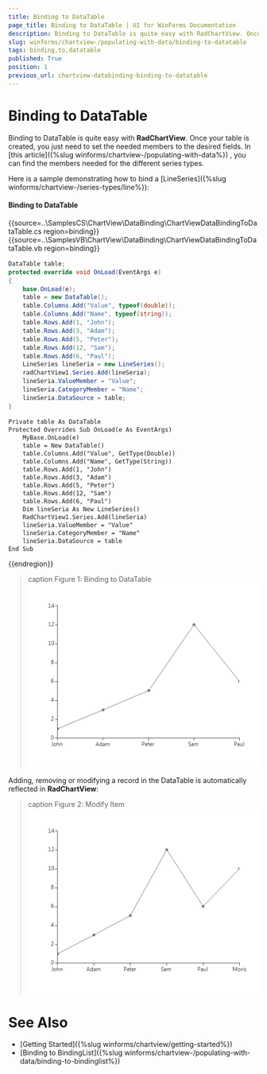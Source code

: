 ```yaml
---
title: Binding to DataTable
page_title: Binding to DataTable | UI for WinForms Documentation
description: Binding to DataTable is quite easy with RadChartView. Once your table is created, you just need to set the needed members to the desired fields.
slug: winforms/chartview-/populating-with-data/binding-to-datatable
tags: binding,to,datatable
published: True
position: 1
previous_url: chartview-databinding-binding-to-datatable
---
```


# Binding to DataTable

Binding to DataTable is quite easy with __RadChartView__. Once your table is created, you just need to set the needed members to the desired fields. In [this article]({%slug winforms/chartview-/populating-with-data%}) , you can find the members needed for the different series types.

Here is a sample demonstrating how to bind а [LineSeries]({%slug winforms/chartview-/series-types/line%}): 

#### Binding to DataTable

{{source=..\SamplesCS\ChartView\DataBinding\ChartViewDataBindingToDataTable.cs region=binding}} 
{{source=..\SamplesVB\ChartView\DataBinding\ChartViewDataBindingToDataTable.vb region=binding}}

````C#
DataTable table;
protected override void OnLoad(EventArgs e)
{
    base.OnLoad(e);
    table = new DataTable();
    table.Columns.Add("Value", typeof(double));
    table.Columns.Add("Name", typeof(string));
    table.Rows.Add(1, "John");
    table.Rows.Add(3, "Adam");
    table.Rows.Add(5, "Peter");
    table.Rows.Add(12, "Sam");
    table.Rows.Add(6, "Paul");
    LineSeries lineSeria = new LineSeries();
    radChartView1.Series.Add(lineSeria);
    lineSeria.ValueMember = "Value";
    lineSeria.CategoryMember = "Name";
    lineSeria.DataSource = table;
}

````
````VB.NET
Private table As DataTable
Protected Overrides Sub OnLoad(e As EventArgs)
    MyBase.OnLoad(e)
    table = New DataTable()
    table.Columns.Add("Value", GetType(Double))
    table.Columns.Add("Name", GetType(String))
    table.Rows.Add(1, "John")
    table.Rows.Add(3, "Adam")
    table.Rows.Add(5, "Peter")
    table.Rows.Add(12, "Sam")
    table.Rows.Add(6, "Paul")
    Dim lineSeria As New LineSeries()
    RadChartView1.Series.Add(lineSeria)
    lineSeria.ValueMember = "Value"
    lineSeria.CategoryMember = "Name"
    lineSeria.DataSource = table
End Sub

````

{{endregion}} 

>caption Figure 1: Binding to DataTable
![chartview-databinding-binding-to-datatable 001](images/chartview-databinding-binding-to-datatable001.png)

Adding, removing or modifying a record in the DataTable is automatically reflected in __RadChartView__:

>caption Figure 2: Modify Item
![chartview-databinding-binding-to-datatable 002](images/chartview-databinding-binding-to-datatable002.png)

# See Also

* [Getting Started]({%slug winforms/chartview/getting-started%})
* [Binding to BindingList]({%slug winforms/chartview-/populating-with-data/binding-to-bindinglist%})